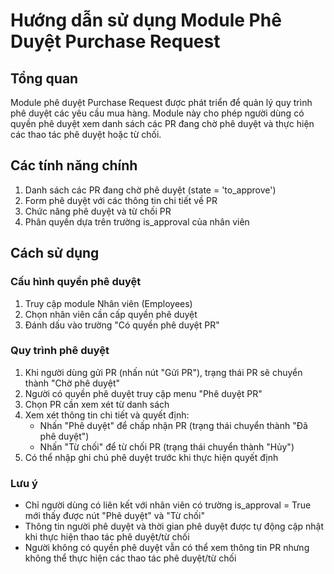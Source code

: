 # Hướng dẫn sử dụng Module Phê Duyệt Purchase Request

## Tổng quan
Module phê duyệt Purchase Request được phát triển để quản lý quy trình phê duyệt các yêu cầu mua hàng. Module này cho phép người dùng có quyền phê duyệt xem danh sách các PR đang chờ phê duyệt và thực hiện các thao tác phê duyệt hoặc từ chối.

## Các tính năng chính
1. Danh sách các PR đang chờ phê duyệt (state = 'to_approve')
2. Form phê duyệt với các thông tin chi tiết về PR
3. Chức năng phê duyệt và từ chối PR
4. Phân quyền dựa trên trường is_approval của nhân viên

## Cách sử dụng

### Cấu hình quyền phê duyệt
1. Truy cập module Nhân viên (Employees)
2. Chọn nhân viên cần cấp quyền phê duyệt
3. Đánh dấu vào trường "Có quyền phê duyệt PR"

### Quy trình phê duyệt
1. Khi người dùng gửi PR (nhấn nút "Gửi PR"), trạng thái PR sẽ chuyển thành "Chờ phê duyệt"
2. Người có quyền phê duyệt truy cập menu "Phê duyệt PR"
3. Chọn PR cần xem xét từ danh sách
4. Xem xét thông tin chi tiết và quyết định:
   - Nhấn "Phê duyệt" để chấp nhận PR (trạng thái chuyển thành "Đã phê duyệt")
   - Nhấn "Từ chối" để từ chối PR (trạng thái chuyển thành "Hủy")
5. Có thể nhập ghi chú phê duyệt trước khi thực hiện quyết định

### Lưu ý
- Chỉ người dùng có liên kết với nhân viên có trường is_approval = True mới thấy được nút "Phê duyệt" và "Từ chối"
- Thông tin người phê duyệt và thời gian phê duyệt được tự động cập nhật khi thực hiện thao tác phê duyệt/từ chối
- Người không có quyền phê duyệt vẫn có thể xem thông tin PR nhưng không thể thực hiện các thao tác phê duyệt/từ chối
